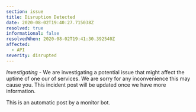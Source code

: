 ```yaml
---
section: issue
title: Disruption Detected
date: 2020-08-02T19:40:27.715038Z
resolved: true
informational: false
resolvedWhen: 2020-08-02T19:41:30.392540Z
affected:
  - API
severity: disrupted
---
```

*Investigating* - We are investigating a potential issue that might affect the uptime of one our of services. We are sorry for any inconvenience this may cause you. This incident post will be updated once we have more information.

This is an automatic post by a monitor bot.
        